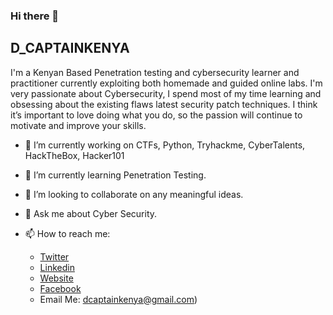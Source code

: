 ### Hi there 👋


## D_CAPTAINKENYA
I'm a Kenyan Based Penetration testing and cybersecurity learner and practitioner currently exploiting both homemade and guided online labs.
I'm very passionate about Cybersecurity, I spend most of my time learning and obsessing about the existing flaws latest security patch techniques.
I think it’s important to love doing what you do, so the passion will continue to motivate and improve your skills.

- 🔭 I’m currently working on CTFs, Python, Tryhackme, CyberTalents, HackTheBox, Hacker101
- 🌱 I’m currently learning Penetration Testing.
- 👯 I’m looking to collaborate on any meaningful ideas.
- 💬 Ask me about Cyber Security.


- 📫 How to reach me: 
     - [Twitter](https://twitter.com/d_captainkenya)
     - [Linkedin](https://www.linkedin.com/in/dennis-masila-a48067160/)
     - [Website](https://d-captainkenya.github.io)
     - [Facebook](https://www.facebook.com/dee.captainkenya)
     - Email Me: dcaptainkenya@gmail.com)
      
